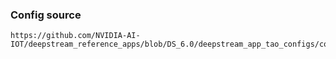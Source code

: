 
### Config source
```
https://github.com/NVIDIA-AI-IOT/deepstream_reference_apps/blob/DS_6.0/deepstream_app_tao_configs/config_infer_primary_facedetectir.txt
```